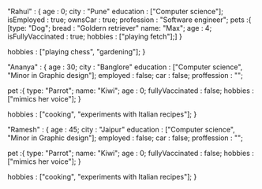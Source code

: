"Rahul" : {
  age : 0;
  city : "Pune"
  education : ["Computer science"];
  isEmployed : true;
  ownsCar : true;
  profession : "Software engineer";
  pets :{
    [type: "Dog";
    bread : "Goldern retriever"
    name: "Max";
    age : 4;
    isFullyVaccinated : true;
    hobbies : ["playing fetch"];]
  }

  hobbies : ["playing chess", "gardening"];
}

"Ananya" : {
  age : 30;
  city : "Banglore"
  education : ["Computer science", "Minor in Graphic design"];
  employed : false;
  car : false;
  proffession : "";

  pet :{
    type: "Parrot";
    name: "Kiwi";
    age : 0;
    fullyVaccinated : false;
    hobbies : ["mimics her voice"];
  }

  hobbies : ["cooking", "experiments with Italian recipes"];
}

"Ramesh" : {
  age : 45;
  city : "Jaipur"
  education : ["Computer science", "Minor in Graphic design"];
  employed : false;
  car : false;
  proffession : "";

  pet :{
    type: "Parrot";
    name: "Kiwi";
    age : 0;
    fullyVaccinated : false;
    hobbies : ["mimics her voice"];
  }

  hobbies : ["cooking", "experiments with Italian recipes"];
}